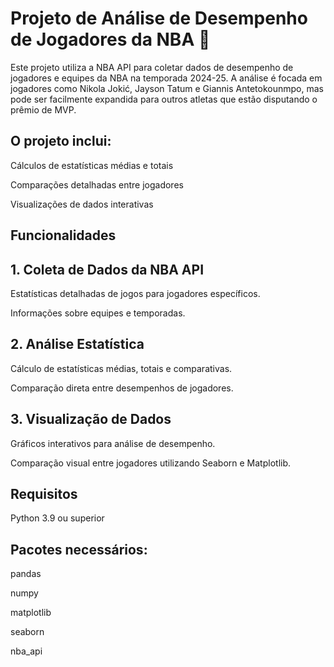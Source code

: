 
# Projeto de Análise de Desempenho de Jogadores da NBA 🏀



Este projeto utiliza a NBA API para coletar dados de desempenho de jogadores e equipes da NBA na temporada 2024-25. A análise é focada em jogadores como Nikola Jokić, Jayson Tatum e Giannis Antetokounmpo, mas pode ser facilmente expandida para outros atletas que estão disputando o prêmio de MVP. 

## O projeto inclui:

Cálculos de estatísticas médias e totais

Comparações detalhadas entre jogadores

Visualizações de dados interativas



## Funcionalidades
## 1. Coleta de Dados da NBA API
Estatísticas detalhadas de jogos para jogadores específicos.

Informações sobre equipes e temporadas.
## 2. Análise Estatística
Cálculo de estatísticas médias, totais e comparativas.

Comparação direta entre desempenhos de jogadores.
## 3. Visualização de Dados
Gráficos interativos para análise de desempenho.

Comparação visual entre jogadores utilizando Seaborn e Matplotlib.
## Requisitos

Python 3.9 ou superior

## Pacotes necessários:
pandas

numpy

matplotlib

seaborn

nba_api
